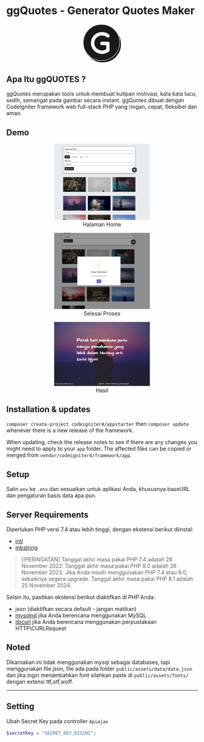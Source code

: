 # ggQuotes - Generator Quotes Maker
<p align="center">
  <img src="demo/1.png" alt="ggQuotes" width="100">
</p>


## Apa Itu ggQUOTES ?

ggQuotes merupakan tools untuk membuat kutipan motivasi, kata kata lucu, sedih, semangat pada gambar secara instant. ggQuotes dibuat dengan CodeIgniter framework web full-stack PHP yang ringan, cepat, fleksibel dan aman.

## Demo
<p align="center">
  <img src="demo/demo1.png" alt="Halaman Home" width="50%"><br>
  Halaman Home
</p>

<p align="center">
  <img src="demo/demo2.png" alt="Selesai Proses" width="50%"><br>
  Selesai Proses
</p>

<p align="center">
  <img src="demo/demo3.png" alt="Hasil" width="50%"><br>
  Hasil
</p>


## Installation & updates

`composer create-project codeigniter4/appstarter` then `composer update` whenever
there is a new release of the framework.

When updating, check the release notes to see if there are any changes you might need to apply
to your `app` folder. The affected files can be copied or merged from
`vendor/codeigniter4/framework/app`.

## Setup

Salin `env` ke `.env` dan sesuaikan untuk aplikasi Anda, khususnya baseURL
dan pengaturan basis data apa pun.


## Server Requirements

Diperlukan PHP versi 7.4 atau lebih tinggi, dengan ekstensi berikut diinstal:

- [intl](http://php.net/manual/en/intl.requirements.php)
- [mbstring](http://php.net/manual/en/mbstring.installation.php)

> [!PERINGATAN]
> Tanggal akhir masa pakai PHP 7.4 adalah 28 November 2022.
> Tanggal akhir masa pakai PHP 8.0 adalah 26 November 2023.
> Jika Anda masih menggunakan PHP 7.4 atau 8.0, sebaiknya segera upgrade.
> Tanggal akhir masa pakai PHP 8.1 adalah 25 November 2024.


Selain itu, pastikan ekstensi berikut diaktifkan di PHP Anda:

- json (diaktifkan secara default - jangan matikan)
- [mysqlnd](http://php.net/manual/en/mysqlnd.install.php) jika Anda berencana menggunakan MySQL
- [libcurl](http://php.net/manual/en/curl.requirements.php) jika Anda berencana menggunakan perpustakaan HTTP\CURLRequest

## Noted
Dikarnakan ini tidak menggunakan mysql sebagai databases, tapi menggunakan file json, file ada pada folder
`public/assets/data/data.json` dan jika ingin menambahkan font silahkan paste di `public/assets/fonts/` dengan extensi ttf,otf,woff.

---
## Setting
Ubah Secret Key pada controller `Apiajax`

```php
$secretKey = "SECRET_KEY_DISINI";
```
